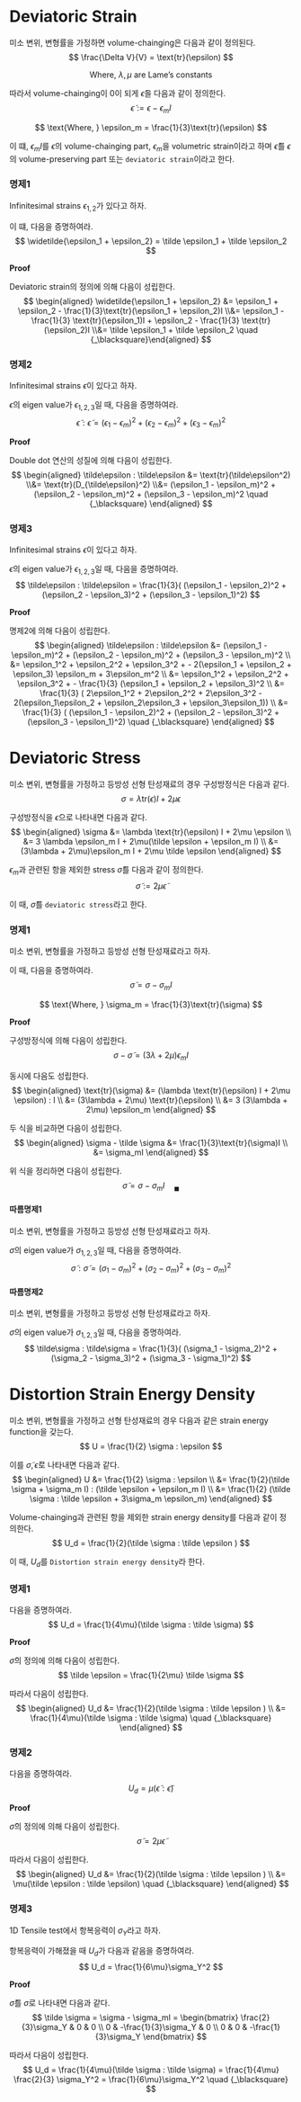 # Deviatoric Strain
미소 변위, 변형률을 가정하면 volume-chainging은 다음과 같이 정의된다.
$$ \frac{\Delta V}{V} = \text{tr}(\epsilon) $$

$$ \text{Where, } \lambda, \mu \text{ are Lame's constants} $$

따라서 volume-chainging이 $0$이 되게 $\tilde \epsilon$을 다음과 같이 정의한다.
$$ \tilde \epsilon := \epsilon - \epsilon_m I $$

$$ \text{Where, } \epsilon_m = \frac{1}{3}\text{tr}(\epsilon) $$

이 떄, $\epsilon_mI$를 $\epsilon$의 volume-chainging part, $\epsilon_m$을 volumetric strain이라고 하며 $\tilde \epsilon$를 $\epsilon$의 volume-preserving part 또는 `deviatoric strain`이라고 한다. 

### 명제1
Infinitesimal strains $\epsilon_{1,2}$가 있다고 하자.

이 떄, 다음을 증명하여라.
$$ \widetilde{\epsilon_1 + \epsilon_2} = \tilde \epsilon_1 + \tilde \epsilon_2 $$

**Proof**

Deviatoric strain의 정의에 의해 다음이 성립한다.
$$ \begin{aligned} \widetilde{\epsilon_1 + \epsilon_2} &= \epsilon_1 + \epsilon_2 - \frac{1}{3}\text{tr}(\epsilon_1 + \epsilon_2)I \\&= \epsilon_1 - \frac{1}{3} \text{tr}(\epsilon_1)I + \epsilon_2 - \frac{1}{3} \text{tr}(\epsilon_2)I \\&= \tilde \epsilon_1 + \tilde \epsilon_2 \quad {_\blacksquare}\end{aligned} $$

### 명제2
Infinitesimal strains $\epsilon$이 있다고 하자.

$\epsilon$의 eigen value가 $\epsilon_{1,2,3}$일 때, 다음을 증명하여라.
$$ \tilde\epsilon : \tilde\epsilon = (\epsilon_1 - \epsilon_m)^2 + (\epsilon_2 - \epsilon_m)^2 + (\epsilon_3 - \epsilon_m)^2 $$

**Proof**

Double dot 연산의 성질에 의해 다음이 성립한다.
$$ \begin{aligned} \tilde\epsilon : \tilde\epsilon &= \text{tr}(\tilde\epsilon^2) \\&= \text{tr}(D_{\tilde\epsilon}^2) \\&= (\epsilon_1 - \epsilon_m)^2 + (\epsilon_2 - \epsilon_m)^2 + (\epsilon_3 - \epsilon_m)^2 \quad {_\blacksquare}  \end{aligned} $$

### 명제3
Infinitesimal strains $\epsilon$이 있다고 하자.

$\epsilon$의 eigen value가 $\epsilon_{1,2,3}$일 때, 다음을 증명하여라.
$$ \tilde\epsilon : \tilde\epsilon = \frac{1}{3}( (\epsilon_1 - \epsilon_2)^2 + (\epsilon_2 - \epsilon_3)^2 + (\epsilon_3 - \epsilon_1)^2) $$

**Proof**

명제2에 의해 다음이 성립한다.
$$ \begin{aligned} \tilde\epsilon : \tilde\epsilon &= (\epsilon_1 - \epsilon_m)^2 + (\epsilon_2 - \epsilon_m)^2 + (\epsilon_3 - \epsilon_m)^2 \\ &= \epsilon_1^2 + \epsilon_2^2 + \epsilon_3^2 +  - 2(\epsilon_1 + \epsilon_2 + \epsilon_3) \epsilon_m + 3\epsilon_m^2 \\ &= \epsilon_1^2 + \epsilon_2^2 + \epsilon_3^2 +  - \frac{1}{3} (\epsilon_1 + \epsilon_2 + \epsilon_3)^2 \\ &= \frac{1}{3} ( 2\epsilon_1^2 + 2\epsilon_2^2 + 2\epsilon_3^2 - 2(\epsilon_1\epsilon_2 + \epsilon_2\epsilon_3 + \epsilon_3\epsilon_1)) \\ &= \frac{1}{3} ( (\epsilon_1 - \epsilon_2)^2 + (\epsilon_2 - \epsilon_3)^2 + (\epsilon_3 - \epsilon_1)^2) \quad {_\blacksquare} \end{aligned} $$

# Deviatoric Stress
미소 변위, 변형률을 가정하고 등방성 선형 탄성재료의 경우 구성방정식은 다음과 같다.
$$ \sigma = \lambda \text{tr}(\epsilon) I + 2\mu \epsilon $$

구성방정식을 $\tilde \epsilon$으로 나타내면 다음과 같다.
$$ \begin{aligned} \sigma &= \lambda \text{tr}(\epsilon) I + 2\mu \epsilon \\ &= 3 \lambda \epsilon_m I + 2\mu(\tilde \epsilon + \epsilon_m I) \\ &= (3\lambda + 2\mu)\epsilon_m I + 2\mu \tilde \epsilon \end{aligned} $$

$\epsilon_m$과 관련된 항을 제외한 stress $\tilde \sigma$를 다음과 같이 정의한다.
$$ \tilde \sigma := 2\mu \tilde \epsilon $$

이 때, $\tilde \sigma$를 `deviatoric stress`라고 한다.

### 명제1
미소 변위, 변형률을 가정하고 등방성 선형 탄성재료라고 하자.

이 때, 다음을 증명하여라.
$$ \tilde \sigma = \sigma - \sigma_m I $$

$$ \text{Where, } \sigma_m = \frac{1}{3}\text{tr}(\sigma) $$

**Proof**

구성방정식에 의해 다음이 성립한다.
$$ \sigma - \tilde \sigma = (3\lambda + 2\mu)\epsilon_m I $$

동시에 다음도 성립한다.
$$ \begin{aligned} \text{tr}(\sigma) &= (\lambda \text{tr}(\epsilon) I + 2\mu \epsilon) : I \\ &= (3\lambda +  2\mu) \text{tr}(\epsilon) \\ &= 3 (3\lambda +  2\mu) \epsilon_m \end{aligned} $$

두 식을 비교하면 다음이 성립한다.
$$ \begin{aligned} \sigma - \tilde \sigma &= \frac{1}{3}\text{tr}(\sigma)I \\ &= \sigma_mI \end{aligned}  $$

위 식을 정리하면 다음이 성립한다.
$$ \tilde \sigma = \sigma - \sigma_m I \quad {_\blacksquare}$$

#### 따름명제1
미소 변위, 변형률을 가정하고 등방성 선형 탄성재료라고 하자.

$\sigma$의 eigen value가 $\sigma_{1,2,3}$일 때, 다음을 증명하여라.
$$ \tilde\sigma : \tilde\sigma = (\sigma_1 - \sigma_m)^2 + (\sigma_2 - \sigma_m)^2 + (\sigma_3 - \sigma_m)^2 $$

#### 따름명제2
미소 변위, 변형률을 가정하고 등방성 선형 탄성재료라고 하자.

$\sigma$의 eigen value가 $\sigma_{1,2,3}$일 때, 다음을 증명하여라.
$$ \tilde\sigma : \tilde\sigma = \frac{1}{3}( (\sigma_1 - \sigma_2)^2 + (\sigma_2 - \sigma_3)^2 + (\sigma_3 - \sigma_1)^2) $$


# Distortion Strain Energy Density
미소 변위, 변형률을 가정하고 선형 탄성재료의 경우 다음과 같은 strain energy function을 갖는다.
$$ U = \frac{1}{2} \sigma : \epsilon $$

이를 $\tilde \sigma, \tilde \epsilon$로 나타내면 다음과 같다.
$$ \begin{aligned} U &= \frac{1}{2} \sigma : \epsilon \\ &= \frac{1}{2}(\tilde \sigma + \sigma_m I) : (\tilde \epsilon + \epsilon_m I) \\ &= \frac{1}{2} (\tilde \sigma : \tilde \epsilon + 3\sigma_m \epsilon_m) \end{aligned} $$

Volume-chainging과 관련된 항을 제외한 strain energy density를 다음과 같이 정의한다.
$$ U_d = \frac{1}{2}(\tilde \sigma : \tilde \epsilon ) $$

이 때, $U_d$를 `Distortion strain energy density`라 한다.

### 명제1
다음을 증명하여라.
$$ U_d = \frac{1}{4\mu}(\tilde \sigma : \tilde \sigma) $$

**Proof**

$\tilde \sigma$의 정의에 의해 다음이 성립한다.
$$ \tilde \epsilon = \frac{1}{2\mu} \tilde \sigma $$

따라서 다음이 성립한다.
$$ \begin{aligned} U_d &= \frac{1}{2}(\tilde \sigma : \tilde \epsilon ) \\ &= \frac{1}{4\mu}(\tilde \sigma : \tilde \sigma) \quad {_\blacksquare} \end{aligned} $$

### 명제2
다음을 증명하여라.
$$ U_d = \mu(\tilde \epsilon : \tilde \epsilon) $$

**Proof**

$\tilde \sigma$의 정의에 의해 다음이 성립한다.
$$ \tilde \sigma = 2\mu \tilde \epsilon $$

따라서 다음이 성립한다.
$$ \begin{aligned} U_d &= \frac{1}{2}(\tilde \sigma : \tilde \epsilon ) \\ &= \mu(\tilde \epsilon : \tilde \epsilon) \quad {_\blacksquare} \end{aligned} $$


### 명제3
1D Tensile test에서 항복응력이 $\sigma_Y$라고 하자.

항복응력이 가해졌을 때 $U_d$가 다음과 같음을 증명하여라.
$$ U_d = \frac{1}{6\mu}\sigma_Y^2 $$

**Proof**

$\tilde \sigma$를 $\sigma$로 나타내면 다음과 같다.
$$ \tilde \sigma = \sigma - \sigma_mI = \begin{bmatrix} \frac{2}{3}\sigma_Y & 0 & 0 \\ 0 & -\frac{1}{3}\sigma_Y & 0 \\ 0 & 0 & -\frac{1}{3}\sigma_Y \end{bmatrix} $$

따라서 다음이 성립한다.
$$ U_d = \frac{1}{4\mu}(\tilde \sigma : \tilde \sigma) = \frac{1}{4\mu} \frac{2}{3} \sigma_Y^2 = \frac{1}{6\mu}\sigma_Y^2 \quad {_\blacksquare} $$